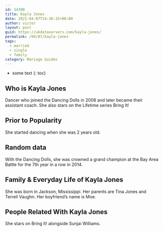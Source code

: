```yaml
---
id: 14308
title: Kayla Jones
date: 2021-04-07T14:36:32+00:00
author: victor
layout: post
guid: https://ukdataservers.com/kayla-jones/
permalink: /04/07/kayla-jones  
tags:
  - married
  - single
  - family
category: Mariage Guides
---
```


* some text
{: toc}


## Who is Kayla Jones



Dancer who joined the Dancing Dolls in 2008 and later became their assistant coach. She also stars on the Lifetime series Bring It! 

                
                
                
## Prior to Popularity



She started dancing when she was 2 years old. 

                
                
                
## Random data



With the Dancing Dolls, she was crowned a grand champion at the Bay Area Battle for the 7th year in a row in 2014. 

                
                
                
## Family & Everyday Life of Kayla Jones



She was born in Jackson, Mississippi. Her parents are Tina Jones and Terrell Vaughn. Her boyfriend&#8217;s name is Moe.

                
                
                
## People Related With Kayla Jones



She stars on Bring It! alongside Sunjai Williams. 

                
              
            
          
          
          